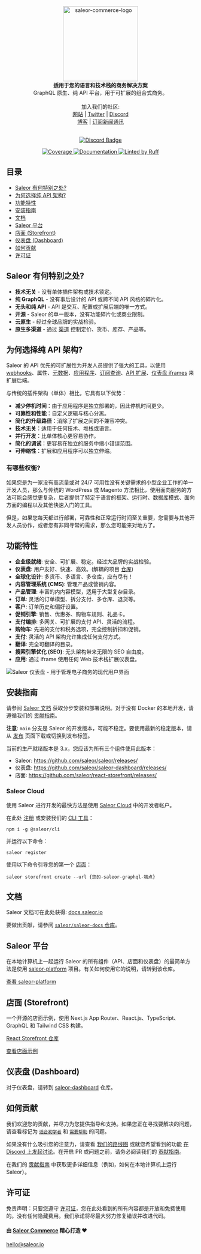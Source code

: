 <div align="center" width="100px">

 <picture>
   <source media="(prefers-color-scheme: dark)" srcset="https://github.com/user-attachments/assets/76e3079f-696a-4fcd-8658-89739647090b">
   <source media="(prefers-color-scheme: light)" srcset="https://github.com/user-attachments/assets/8477d643-a905-4c63-8ed3-03d0976f6fc3">
   <img width="200" alt="saleor-commerce-logo" src="https://user-images.githubusercontent.com/4006792/214636328-8e4f83e8-66cb-4114-a3d8-473eb908b9c3.png">

 </picture>
</div>

<div align="center">
  <strong>适用于您的语言和技术栈的商务解决方案</strong>
</div>

<div align="center">
  GraphQL 原生、纯 API 平台，用于可扩展的组合式商务。
</div>

<br>

<div align="center">
  加入我们的社区: <br>
  <a href="https://saleor.io/">网站</a>
  <span> | </span>
  <a href="https://twitter.com/getsaleor">Twitter</a>
  <span> | </span>
  <a href="https://saleor.io/discord">Discord</a>
</div>

<div align="center">
   <a href="https://saleor.io/blog">博客</a>
  <span> | </span>
  <a href="https://saleor.typeform.com/to/JTJK0Nou">订阅新闻通讯</a>
</div>

<br>

<div align="center">

[![Discord Badge](https://dcbadge.vercel.app/api/server/unUfh24R6d)](https://saleor.io/discord)

</div>

<div align="center">
  <a href="https://codecov.io/gh/saleor/saleor" >
    <img src="https://codecov.io/gh/saleor/saleor/graph/badge.svg?token=qkNcTJ4TmI" alt="Coverage"/>
  </a>
  <a href="https://docs.saleor.io/">
    <img src="https://img.shields.io/badge/docs-docs.saleor.io-brightgreen.svg" alt="Documentation" />
  </a>
  <a href="https://github.com/astral-sh/ruff">
    <img src="https://img.shields.io/endpoint?url=https://raw.githubusercontent.com/astral-sh/ruff/main/assets/badge/v2.json" alt="Linted by Ruff">
  </a>
</div>

## 目录

- [Saleor 有何特别之处?](#saleor-有何特别之处)
- [为何选择纯 API 架构?](#为何选择纯-api-架构)
- [功能特性](#功能特性)
- [安装指南](#安装指南)
- [文档](#文档)
- [Saleor 平台](#saleor-平台)
- [店面 (Storefront)](#店面-storefront)
- [仪表盘 (Dashboard)](#仪表盘-dashboard)
- [如何贡献](#如何贡献)
- [许可证](#许可证)

## Saleor 有何特别之处?

- **技术无关** - 没有单体插件架构或技术锁定。
- **纯 GraphQL** - 没有事后设计的 API 或跨不同 API 风格的碎片化。
- **无头和纯 API** - API 是交互、配置或扩展后端的唯一方式。
- **开源** - Saleor 的单一版本，没有功能碎片化或商业限制。
- **云原生** - 经过全球品牌的实战检验。
- **原生多渠道** - 通过 [渠道](https://docs.saleor.io/developer/channels/overview) 控制定价、货币、库存、产品等。

## 为何选择纯 API 架构?

Saleor 的 API 优先的可扩展性为开发人员提供了强大的工具，以使用 [webhooks](https://docs.saleor.io/developer/extending/webhooks/overview)、属性、[元数据](https://docs.saleor.io/api-usage/metadata)、[应用程序](https://docs.saleor.io/developer/extending/apps/overview)、[订阅查询](https://docs.saleor.io/developer/extending/webhooks/subscription-webhook-payloads)、[API 扩展](https://docs.saleor.io/developer/extending/webhooks/synchronous-events/overview)、[仪表盘 iframes](https://docs.saleor.io/developer/extending/apps/overview) 来扩展后端。

与传统的插件架构（单体）相比，它具有以下优势：

- **减少停机时间**：由于应用程序是独立部署的，因此停机时间更少。
- **可靠性和性能**：自定义逻辑与核心分离。
- **简化的升级路径**：消除了扩展之间的不兼容冲突。
- **技术无关**：适用于任何技术、堆栈或语言。
- **并行开发**：比单体核心更容易协作。
- **简化的调试**：更容易在独立的服务中缩小错误范围。
- **可伸缩性**：扩展和应用程序可以独立伸缩。

### 有哪些权衡?

如果您是为一家没有高流量或对 24/7 可用性没有关键需求的小型企业工作的单一开发人员，那么与传统的 WordPress 或 Magento 方法相比，使用面向服务的方法可能会感觉更复杂，后者提供了特定于语言的框架、运行时、数据库模式、面向方面的编程以及其他快速入门的工具。

但是，如果您每天都进行部署，可靠性和正常运行时间至关重要，您需要与其他开发人员协作，或者您有非同寻常的需求，那么您可能来对地方了。

## 功能特性

- **企业级就绪**: 安全、可扩展、稳定。经过大品牌的实战检验。
- **仪表盘**: 用户友好、快速、高效。(解耦的项目 [仓库](https://github.com/saleor/saleor-dashboard))
- **全球化设计**: 多货币、多语言、多仓库，应有尽有！
- **内容管理系统 (CMS)**: 管理产品或营销内容。
- **产品管理**: 丰富的内内容模型，适用于大型复杂目录。
- **订单**: 灵活的订单模型、拆分支付、多仓库、退货等。
- **客户**: 订单历史和偏好设置。
- **促销引擎**: 销售、优惠券、购物车规则、礼品卡。
- **支付编排**: 多网关、可扩展的支付 API、灵活的流程。
- **购物车**: 先进的支付和税务选项，完全控制折扣和促销。
- **支付**: 灵活的 API 架构允许集成任何支付方式。
- **翻译**: 完全可翻译的目录。
- **搜索引擎优化 (SEO)**: 无头架构带来无限的 SEO 自由度。
- **应用**: 通过 iframe 使用任何 Web 技术栈扩展仪表盘。

![Saleor 仪表盘 - 用于管理电子商务的现代用户界面](https://user-images.githubusercontent.com/9268745/224249510-d3c7658e-6d5c-42c5-b4fb-93eaf65a5335.png)

## 安装指南

请参阅 [Saleor 文档](https://docs.saleor.io/setup/docker-compose) 获取分步安装和部署说明。对于没有 Docker 的本地开发，请遵循我们的 [贡献指南](./CONTRIBUTING.md)。

**注意**:
`main` 分支是 Saleor 的开发版本，可能不稳定。要使用最新的稳定版本，请从 [发布](https://github.com/saleor/saleor/releases/) 页面下载或切换到发布标签。

当前的生产就绪版本是 3.x，您应该为所有三个组件使用此版本：

- Saleor: <https://github.com/saleor/saleor/releases/>
- 仪表盘: <https://github.com/saleor/saleor-dashboard/releases/>
- 店面: <https://github.com/saleor/react-storefront/releases/>

### Saleor Cloud

使用 Saleor 进行开发的最快方法是使用 [Saleor Cloud](https://cloud.saleor.io) 中的开发者帐户。

在此处 [注册](https://cloud.saleor.io/register) 或安装我们的 [CLI 工具](https://github.com/saleor/saleor-cli)：

`npm i -g @saleor/cli`

并运行以下命令：

`saleor register`

使用以下命令引导您的第一个 [店面](https://github.com/saleor/react-storefront)：

`saleor storefront create --url {您的-saleor-graphql-端点}`

## 文档

Saleor 文档可在此处获得: [docs.saleor.io](https://docs.saleor.io)

要做出贡献，请参阅 [`saleor/saleor-docs` 仓库](https://github.com/saleor/saleor-docs/)。

## Saleor 平台

在本地计算机上一起运行 Saleor 的所有组件（API、店面和仪表盘）的最简单方法是使用 [saleor-platform](https://github.com/saleor/saleor-platform) 项目。有关如何使用它的说明，请转到该仓库。

[查看 saleor-platform](https://github.com/saleor/saleor-platform)

## 店面 (Storefront)

一个开源的店面示例，使用 Next.js App Router、React.js、TypeScript、GraphQL 和 Tailwind CSS 构建。

[React Storefront 仓库](https://github.com/saleor/storefront)

[查看店面示例](https://storefront.saleor.io/)

## 仪表盘 (Dashboard)

对于仪表盘，请转到 [saleor-dashboard](https://github.com/saleor/saleor-dashboard) 仓库。

## 如何贡献

我们欢迎您的贡献，并尽力为您提供指导和支持。如果您正在寻找要解决的问题，请查看标记为 [`适合初学者`](https://github.com/saleor/saleor/issues?q=is%3Aopen+is%3Aissue+label%3A%22good+first+issue%22+) 和 [`需要帮助`](https://github.com/saleor/saleor/issues?q=is%3Aopen+is%3Aissue+label%3A%22help+wanted%22) 的问题。

如果没有什么吸引您的注意力，请查看 [我们的路线图](https://saleor.io/roadmap) 或就您希望看到的功能 [在 Discord 上发起讨论](https://saleor.io/discord)。在开启 PR 或问题之前，请务必阅读我们的 [贡献指南](http://docs.saleor.io/developer/community/contributing)。

在我们的 [贡献指南](./CONTRIBUTING.md) 中获取更多详细信息（例如，如何在本地计算机上运行 Saleor）。

## 许可证

免责声明：只要您遵守 [许可证](https://github.com/saleor/saleor/blob/master/LICENSE)，您在此处看到的所有内容都是开放和免费使用的。没有任何隐藏费用。我们承诺将尽最大努力修复错误并改进代码。

#### 由 [Saleor Commerce](https://saleor.io) 精心打造 ❤️

<hello@saleor.io>
